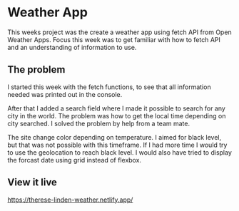 # Weather App
This weeks project was the create a weather app using fetch API from Open Weather Apps. Focus this week was to get familiar with how to fetch API and an understanding of information to use. 

## The problem
I started this week with the fetch functions, to see that all information needed was printed out in the console. 

After that I added a search field where I made it possible to search for any city in the world. The problem was how to get the local time depending on city searched. 
I solved the problem by help from a team mate. 

The site change color depending on temperature. I aimed for black level, but that was not possible with this timeframe. If I had more time I would try to use the geolocation to reach black level. I would also have tried to display the forcast date using grid instead of flexbox. 

## View it live 

https://therese-linden-weather.netlify.app/
